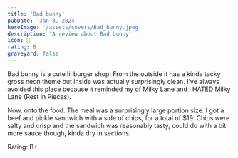 ```yaml
---
title: 'Bad bunny'
pubDate: 'Jan 8, 2024'
heroImage: '/assets/covers/Bad_bunny.jpeg'
description: 'A review about Bad bunny'
icon: 🐰
rating: B
graveyard: false
---
```


Bad bunny is a cute lil burger shop. From the outside it has a kinda tacky gross neon theme but inside was actually surprisingly clean. I’ve always avoided this place because it reminded my of Milky Lane and I HATED Milky Lane (Rest in Pieces).

Now, onto the food. The meal was a surprisingly large portion size. I got a beef and pickle sandwich with a side of chips, for a total of $19. Chips were salty and crisp and the sandwich was reasonably tasty, could do with a bit more sauce though, kinda dry in sections.

Rating: B+

